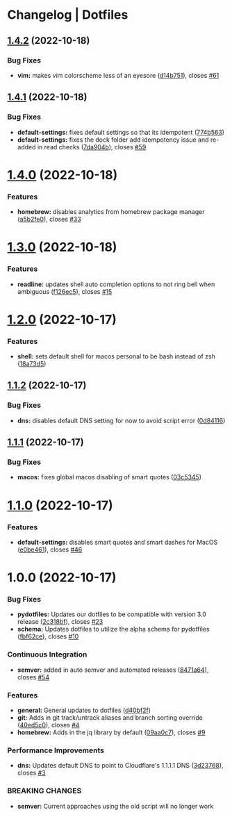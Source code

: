 # Changelog | Dotfiles

## [1.4.2](https://github.com/JasonYao/dotfiles/compare/v1.4.1...v1.4.2) (2022-10-18)


### Bug Fixes

* **vim:** makes vim colorscheme less of an eyesore ([d14b751](https://github.com/JasonYao/dotfiles/commit/d14b751c005ea39a9339f7157002c73af8ca8e75)), closes [#61](https://github.com/JasonYao/dotfiles/issues/61)

## [1.4.1](https://github.com/JasonYao/dotfiles/compare/v1.4.0...v1.4.1) (2022-10-18)


### Bug Fixes

* **default-settings:** fixes default settings so that its idempotent ([774b563](https://github.com/JasonYao/dotfiles/commit/774b56320188fa3049bd810cc2d13a3266b8223a))
* **default-settings:** fixes the dock folder add idempotency issue and re-added in read checks ([7da904b](https://github.com/JasonYao/dotfiles/commit/7da904bf4f252d68a310a723f8b8e35ee5c109fa)), closes [#59](https://github.com/JasonYao/dotfiles/issues/59)

# [1.4.0](https://github.com/JasonYao/dotfiles/compare/v1.3.0...v1.4.0) (2022-10-18)


### Features

* **homebrew:** disables analytics from homebrew package manager ([a5b2fe0](https://github.com/JasonYao/dotfiles/commit/a5b2fe0d4e5ac2b9ab42f9f5dd9f9de3ab200839)), closes [#33](https://github.com/JasonYao/dotfiles/issues/33)

# [1.3.0](https://github.com/JasonYao/dotfiles/compare/v1.2.0...v1.3.0) (2022-10-18)


### Features

* **readline:** updates shell auto completion options to not ring bell when ambiguous ([f126ec5](https://github.com/JasonYao/dotfiles/commit/f126ec5fd2cc0f7e077e25b0783379eba9bf1a7c)), closes [#15](https://github.com/JasonYao/dotfiles/issues/15)

# [1.2.0](https://github.com/JasonYao/dotfiles/compare/v1.1.2...v1.2.0) (2022-10-17)


### Features

* **shell:** sets default shell for macos personal to be bash instead of zsh ([18a73d5](https://github.com/JasonYao/dotfiles/commit/18a73d531c5801b8dd3eb9a31d9696facf2fa930))

## [1.1.2](https://github.com/JasonYao/dotfiles/compare/v1.1.1...v1.1.2) (2022-10-17)


### Bug Fixes

* **dns:** disables default DNS setting for now to avoid script error ([0d84116](https://github.com/JasonYao/dotfiles/commit/0d84116859adf53d3bf3477117ef442825192629))

## [1.1.1](https://github.com/JasonYao/dotfiles/compare/v1.1.0...v1.1.1) (2022-10-17)


### Bug Fixes

* **macos:** fixes global macos disabling of smart quotes ([03c5345](https://github.com/JasonYao/dotfiles/commit/03c5345d91043339657ee634e9be7a43f275f88f))

# [1.1.0](https://github.com/JasonYao/dotfiles/compare/v1.0.0...v1.1.0) (2022-10-17)


### Features

* **default-settings:** disables smart quotes and smart dashes for MacOS ([e0be461](https://github.com/JasonYao/dotfiles/commit/e0be4614152f6bbf94d5ed85c437097ae5426603)), closes [#46](https://github.com/JasonYao/dotfiles/issues/46)

# 1.0.0 (2022-10-17)


### Bug Fixes

* **pydotfiles:** Updates our dotfiles to be compatible with version 3.0 release ([2c318bf](https://github.com/JasonYao/dotfiles/commit/2c318bf83219d58f72f6abacfb43452eb9f2964a)), closes [#23](https://github.com/JasonYao/dotfiles/issues/23)
* **schema:** Updates dotfiles to utilize the alpha schema for pydotfiles ([fbf62ce](https://github.com/JasonYao/dotfiles/commit/fbf62ce4dfbe218b25cdeb4adf0aa8a06381b7ea)), closes [#10](https://github.com/JasonYao/dotfiles/issues/10)


### Continuous Integration

* **semver:** added in auto semver and automated releases ([8471a64](https://github.com/JasonYao/dotfiles/commit/8471a64a979907336a613612a925323ac9800836)), closes [#54](https://github.com/JasonYao/dotfiles/issues/54)


### Features

* **general:** General updates to dotfiles ([d40bf2f](https://github.com/JasonYao/dotfiles/commit/d40bf2f9de5ecc5eaffd3d9abeb57c9e98707d53))
* **git:** Adds in git track/untrack aliases and branch sorting override ([40ed5c0](https://github.com/JasonYao/dotfiles/commit/40ed5c0495131e897598ae965cc874a80e0d1369)), closes [#4](https://github.com/JasonYao/dotfiles/issues/4)
* **homebrew:** Adds in the jq library by default ([09aa0c7](https://github.com/JasonYao/dotfiles/commit/09aa0c715d15ccb41f62cc452ba37a4b64b0f7ad)), closes [#9](https://github.com/JasonYao/dotfiles/issues/9)


### Performance Improvements

* **dns:** Updates default DNS to point to Cloudflare's 1.1.1.1 DNS ([3d23768](https://github.com/JasonYao/dotfiles/commit/3d237687d65d4ce606fd530e1af5a25c8bd7c4ef)), closes [#3](https://github.com/JasonYao/dotfiles/issues/3)


### BREAKING CHANGES

* **semver:** Current approaches using the old script will no longer work
